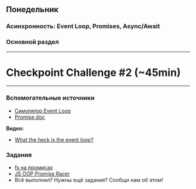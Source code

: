 ## Понедельник


### Асинхронность: Event Loop, Promises, Async/Await
### Основной раздел

---
# Checkpoint Challenge #2 (~45min)
---


### Вспомогательные источники
- [Симулятор Event Loop](http://latentflip.com/loupe)
- [Promise doc](https://learn.javascript.ru/promise)

**Видео:**
- [What the heck is the event loop?](https://www.youtube.com/watch?v=8aGhZQkoFbQ)


### Задания

- [fs на промисах](../../../../core-async-promisify-fs)
- [JS OOP Promise Racer](../../../../core-oop-promise-racer)
- Всё выполнил? Нужны ещё задания? Сообщи нам об этом!
